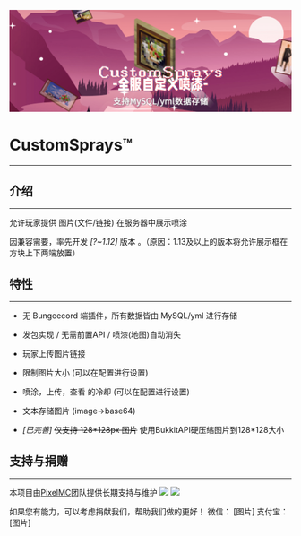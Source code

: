 ![CustomSprays](banner.png)


# CustomSprays™ 
___


## 介绍
___
允许玩家提供 图片(文件/链接) 在服务器中展示喷涂

因兼容需要，率先开发 *[?~1.12]* 版本 。（原因：1.13及以上的版本将允许展示框在方块上下两端放置）

## 特性
___
- 无 Bungeecord 端插件，所有数据皆由 MySQL/yml 进行存储

- 发包实现 / 无需前置API / 喷漆(地图)自动消失

- 玩家上传图片链接

- 限制图片大小 (可以在配置进行设置)

- 喷涂，上传，查看 的冷却 (可以在配置进行设置)

- 文本存储图片 (image->base64)

- *[已完善]* ~~仅支持 128*128px 图片~~  使用BukkitAPI硬压缩图片到128*128大小

## 支持与捐赠
___
本项目由[PixelMC](http://pixelmc.cn/)团队提供长期支持与维护
<img src=“https://gitee.com/pixelmc/CustomSprays/raw/master/fav.png” width=200px>
<img src=“https://gitee.com/pixelmc/CustomSprays/raw/master/banner_logo.png” width=400px>

如果您有能力，可以考虑捐献我们，帮助我们做的更好！
微信：
[图片]
支付宝：
[图片]